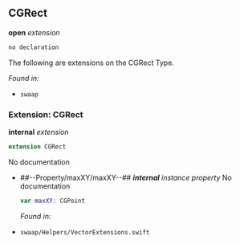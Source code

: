 ## CGRect

**open** *extension*

```swift
no declaration
```

The following are extensions on the CGRect Type.



*Found in:*

* `swaap`


### Extension: CGRect

**internal** *extension*

```swift
extension CGRect
```

No documentation




* ##--Property/maxXY/maxXY--##
	***internal*** *instance property*
	No documentation
	```swift
	var maxXY: CGPoint
	```
	*Found in:*

* `swaap/Helpers/VectorExtensions.swift`



